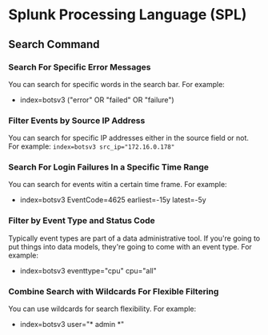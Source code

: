 # Splunk Processing Language (SPL)

## Search Command

### Search For Specific Error Messages

You can search for specific words in the search bar.
For example:
- index=botsv3 ("error" OR "failed" OR "failure")

### Filter Events by Source IP Address

You can search for specific IP addresses either in the source field or not.
For example:
```index=botsv3 src_ip="172.16.0.178"```

### Search For Login Failures In a Specific Time Range

You can search for events witin a certain time frame.
For example:
- index=botsv3 EventCode=4625 earliest=-15y latest=-5y

### Filter by Event Type and Status Code

Typically event types are part of a data administrative tool. If you're going to put things into data models, they're going to come with an event type.
For example:
- index=botsv3 eventtype="cpu" cpu="all"

### Combine Search with Wildcards For Flexible Filtering

You can use wildcards for search flexibility.
For example:
- index=botsv3 user="* admin *"
